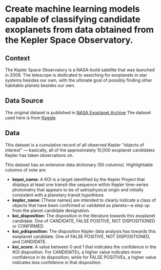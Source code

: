 # Create machine learning models capable of classifying candidate exoplanets from data obtained from the Kepler Space Observatory.

## Context
The Kepler Space Observatory is a NASA-build satellite that was launched in 2009. The telescope is dedicated to searching for exoplanets in star systems besides our own, with the ultimate goal of possibly finding other habitable planets besides our own. 

## Data Source

The original dataset is published in [NASA Exoplanet Archive](https://exoplanetarchive.ipac.caltech.edu/cgi-bin/TblView/nph-tblView?app=ExoTbls&config=koi)
The dataset used here is from [Kaggle](https://www.kaggle.com/nasa/kepler-exoplanet-search-results)

## Data
This dataset is a cumulative record of all observed Kepler "objects of interest" — basically, all of the approximately 10,000 exoplanet candidates Kepler has taken observations on.

This dataset has an extensive data dictionary (50 columns). Highlightable columns of note are:
- **kepoi_name:** A KOI is a target identified by the Kepler Project that displays at least one transit-like sequence within Kepler time-series photometry that appears to be of astrophysical origin and initially consistent with a planetary transit hypothesis
- **kepler_name:** [These names] are intended to clearly indicate a class of objects that have been confirmed or validated as planets—a step up from the planet candidate designation.
- **koi_disposition:** The disposition in the literature towards this exoplanet candidate. One of CANDIDATE, FALSE POSITIVE, NOT DISPOSITIONED or CONFIRMED.
- **koi_pdisposition:** The disposition Kepler data analysis has towards this exoplanet candidate. One of FALSE POSITIVE, NOT DISPOSITIONED, and CANDIDATE.
- **koi_score:** A value between 0 and 1 that indicates the confidence in the KOI disposition. For CANDIDATEs, a higher value indicates more confidence in its disposition, while for FALSE POSITIVEs, a higher value indicates less confidence in that disposition.
